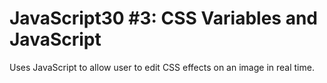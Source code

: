 # JavaScript30 #3: CSS Variables and JavaScript

Uses JavaScript to allow user to edit CSS effects on an image in real time.